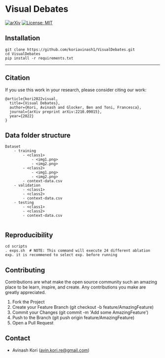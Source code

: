 # Visual Debates
[![arXiv](https://img.shields.io/badge/arXiv-2008.06457-<COLOR>.svg)](https://arxiv.org/abs/2210.09015)
[![License: MIT](https://img.shields.io/badge/License-MIT-yellow.svg)](https://opensource.org/licenses/MIT)


## Installation

```
git clone https://github.com/koriavinash1/VisualDebates.git
cd VisualDebates
pip install -r requirements.txt
```

<hr>

## Citation

If you use this work in your research, please consider citing our work:

```
@article{kori2022visual,
  title={Visual Debates},
  author={Kori, Avinash and Glocker, Ben and Toni, Francesca},
  journal={arXiv preprint arXiv:2210.09015},
  year={2022}
}
``` 


## Data folder structure

```
Dataset
	- training
		- <class1>
			- <img1.png>
			- <img2.png>
		- <class2>
			- <img1.png>
			- <img2.png>
		- context-data.csv
	- validation 
		- <class1>
		- <class2>
		- context-data.csv
	- testing 
		- <class1>
		- <class2>
		- context-data.csv
		
``` 



## Reproducibility

```
cd scripts
. exps.sh  # NOTE: This command will execute 24 different ablation exp. it is recommened to select exp. before running
```

  
## Contributing
Contributions are what make the open source community such an amazing place to be learn, inspire, and create. 
Any contributions you make are greatly appreciated.

1. Fork the Project
2. Create your Feature Branch (git checkout -b feature/AmazingFeature)
3. Commit your Changes (git commit -m 'Add some AmazingFeature')
4. Push to the Branch (git push origin feature/AmazingFeature)
5. Open a Pull Request
  
## Contact 
* Avinash Kori (avin.kori.re@gmail.com)

